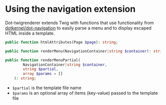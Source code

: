 # Using the navigation extension

Dot-twigrenderer extends Twig with functions that use functionality from [dotkernel/dot-navigation](https://github.com/dotkernel/dot-navigation) to easily parse a menu and to display escaped HTML inside a template.

```php
public function htmlAttributes(Page $page): string;

public function renderMenu(NavigationContainer|string $container): string; //incomplete?

public function renderMenuPartial(
        NavigationContainer|string $container,
        string $partial,
        array $params = []
    ): string;
```

* `$partial` is the template file name
* `$params` is an optional array of items (key-value) passed to the template file
